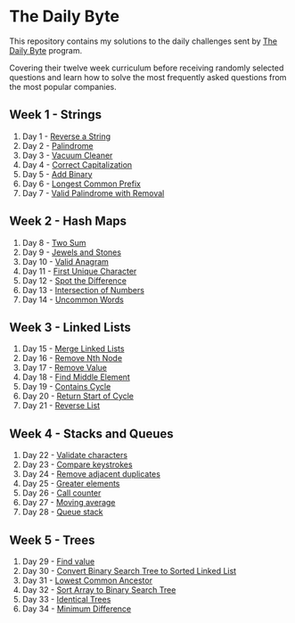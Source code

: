 # The Daily Byte

This repository contains my solutions to the daily challenges sent by [The Daily Byte](https://thedailybyte.dev/) program.

Covering their twelve week curriculum before receiving randomly selected questions and learn how to solve the most frequently asked questions from the most popular companies.

## Week 1 - Strings

1. Day 1 - [Reverse a String](https://github.com/emlez/daily-byte/blob/main/bytes/strings/reverseString.ts)
1. Day 2 - [Palindrome](https://github.com/emlez/daily-byte/blob/main/bytes/strings/palindrome.ts)
1. Day 3 - [Vacuum Cleaner](https://github.com/emlez/daily-byte/blob/main/bytes/strings/vacuumCleaner.ts)
1. Day 4 - [Correct Capitalization](https://github.com/emlez/daily-byte/blob/main/bytes/strings/correctCapitalization.ts)
1. Day 5 - [Add Binary](https://github.com/emlez/daily-byte/blob/main/bytes/strings/addBinary.ts)
1. Day 6 - [Longest Common Prefix](https://github.com/emlez/daily-byte/blob/main/bytes/strings/longestCommonPrefix.ts)
1. Day 7 - [Valid Palindrome with Removal](https://github.com/emlez/daily-byte/blob/main/bytes/strings/validPalindromeWithRemoval.ts)

## Week 2 - Hash Maps

1. Day 8 - [Two Sum](https://github.com/emlez/daily-byte/blob/main/bytes/hash_maps/twoSum.ts)
1. Day 9 - [Jewels and Stones](https://github.com/emlez/daily-byte/blob/main/bytes/hash_maps/jewelsStones.ts)
1. Day 10 - [Valid Anagram](https://github.com/emlez/daily-byte/blob/main/bytes/hash_maps/validAnagram.ts)
1. Day 11 - [First Unique Character](https://github.com/emlez/daily-byte/blob/main/bytes/hash_maps/firstUniqueCharacter.ts)
1. Day 12 - [Spot the Difference](https://github.com/emlez/daily-byte/blob/main/bytes/hash_maps/spotDifference.ts)
1. Day 13 - [Intersection of Numbers](https://github.com/emlez/daily-byte/blob/main/bytes/hash_maps/intersectionNumbers.ts)
1. Day 14 - [Uncommon Words](https://github.com/emlez/daily-byte/blob/main/bytes/hash_maps/uncommonWords.ts)

## Week 3 - Linked Lists

1. Day 15 - [Merge Linked Lists](https://github.com/emlez/daily-byte/blob/main/bytes/linked_lists/mergeLinkedLists.ts)
1. Day 16 - [Remove Nth Node](https://github.com/emlez/daily-byte/blob/main/bytes/linked_lists/removeNthNode.ts)
1. Day 17 - [Remove Value](https://github.com/emlez/daily-byte/blob/main/bytes/linked_lists/removeValue.ts)
1. Day 18 - [Find Middle Element](https://github.com/emlez/daily-byte/blob/main/bytes/linked_lists/findMiddleElement.ts)
1. Day 19 - [Contains Cycle](https://github.com/emlez/daily-byte/blob/main/bytes/linked_lists/containsCycle.ts)
1. Day 20 - [Return Start of Cycle](https://github.com/emlez/daily-byte/blob/main/bytes/linked_lists/returnStartCycle.ts)
1. Day 21 - [Reverse List](https://github.com/emlez/daily-byte/blob/main/bytes/linked_lists/reverseList.ts)

## Week 4 - Stacks and Queues

1. Day 22 - [Validate characters](https://github.com/emlez/daily-byte/blob/main/bytes/stacks_queues/validateCharacters.ts)
1. Day 23 - [Compare keystrokes](https://github.com/emlez/daily-byte/blob/main/bytes/stacks_queues/compareKeystokes.ts)
1. Day 24 - [Remove adjacent duplicates](https://github.com/emlez/daily-byte/blob/main/bytes/stacks_queues/removeAdjacentDuplicates.ts)
1. Day 25 - [Greater elements](https://github.com/emlez/daily-byte/blob/main/bytes/stacks_queues/greaterElements.ts)
1. Day 26 - [Call counter](https://github.com/emlez/daily-byte/blob/main/bytes/stacks_queues/callCounter.ts)
1. Day 27 - [Moving average](https://github.com/emlez/daily-byte/blob/main/bytes/stacks_queues/movingAverage.ts)
1. Day 28 - [Queue stack](https://github.com/emlez/daily-byte/blob/main/bytes/stacks_queues/queueStack.ts)

## Week 5 - Trees

1. Day 29 - [Find value](https://github.com/emlez/daily-byte/blob/main/bytes/trees/findValue.ts)
1. Day 30 - [Convert Binary Search Tree to Sorted Linked List](https://github.com/emlez/daily-byte/blob/main/bytes/trees/binaryTreeToList.ts)
1. Day 31 - [Lowest Common Ancestor](https://github.com/emlez/daily-byte/blob/main/bytes/trees/lowestCommonAncestor.ts)
1. Day 32 - [Sort Array to Binary Search Tree](https://github.com/emlez/daily-byte/blob/main/bytes/trees/sortedArrayToBST.ts)
1. Day 33 - [Identical Trees](https://github.com/emlez/daily-byte/blob/main/bytes/trees/identicalTrees.ts)
1. Day 34 - [Minimum Difference](https://github.com/emlez/daily-byte/blob/main/bytes/trees/minimumDifference.ts)
